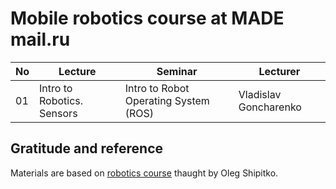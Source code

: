# Mobile robotics course at MADE mail.ru

| No  | Lecture                    | Seminar                               | Lecturer              |
| --- | -------------------------- | ------------------------------------- | --------------------- |
| 01  | Intro to Robotics. Sensors | Intro to Robot Operating System (ROS) | Vladislav Goncharenko |

## Gratitude and reference

Materials are based on
[robotics course](https://github.com/girafe-ai/msai-robotics) thaught by Oleg
Shipitko.
